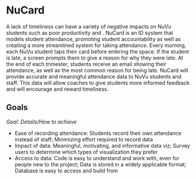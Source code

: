 # NuCard

A lack of timeliness can have a variety of negative impacts on NuVu students such as poor productivity and . NuCard is an ID system that models student attendance, promoting student accountability as well as creating a more streamlined system for taking attendance. Every morning, each NuVu student taps their card before entering the space. If the student is late, a screen prompts them to give a reason for why they were late. At the end of each trimester, students receive an email showing their attendance, as well as the most common reason for being late. NuCard will provide accurate and meaningful attendance data to NuVu students and staff. This data will allow coaches to give students more informed feedback and will encourage and reward timeliness.

## Goals

*Goal: Details/How to achieve*

- Ease of recording attendance: Students record their own attendance instead of staff; Minimizing effort required to record data
- Impact of data: Meaningful, motivating, and informative data viz; Survey users to determine which types of visualization they prefer
- Access to data: Code is easy to understand and work with, even for people new to the project; Data is stored in a widely applicable format; Database is easy to access and build from
